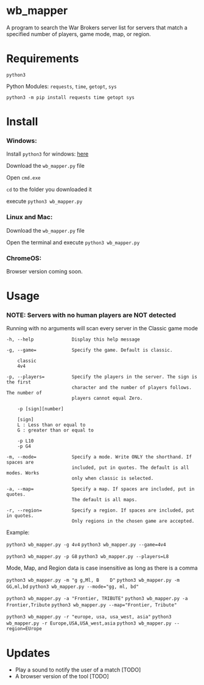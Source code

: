 # wb_mapper
A program to search the War Brokers server list for servers that match a specified number of players, game mode, map, or region.

# Requirements
`python3`

Python Modules:
`requests`, `time`, `getopt`, `sys`

`python3 -m pip install requests time getopt sys`

# Install
### Windows:

Install `python3` for windows: [here](https://www.python.org/downloads/windows/)

Download the `wb_mapper.py` file

Open `cmd.exe`

`cd` to the folder you downloaded it

execute `python3 wb_mapper.py`

### Linux and Mac:

Download the `wb_mapper.py` file

Open the terminal and execute `python3 wb_mapper.py`

### ChromeOS:

Browser version coming soon.

# Usage
### NOTE: Servers with no human players are NOT detected

Running with no arguments will scan every server in the Classic game mode

```
-h, --help              Display this help message

-g, --game=             Specify the game. Default is classic.

    classic
    4v4

-p, --players=          Specify the players in the server. The sign is the first
                        character and the number of players follows. The number of
                        players cannot equal Zero.

    -p [sign][number]

    [sign]
    L : Less than or equal to
    G : greater than or equal to

    -p L10
    -p G4

-m, --mode=             Specify a mode. Write ONLY the shorthand. If spaces are
                        included, put in quotes. The default is all modes. Works
                        only when classic is selected.

-a, --map=              Specify a map. If spaces are included, put in quotes.
                        The default is all maps.

-r, --region=           Specify a region. If spaces are included, put in quotes.
                        Only regions in the chosen game are accepted.
```

Example:

`python3 wb_mapper.py -g 4v4` `python3 wb_mapper.py --game=4v4`

`python3 wb_mapper.py -p G8` `python3 wb_mapper.py --players=L8`

Mode, Map, and Region data is case insensitive as long as there is a comma

`python3 wb_mapper.py -m "g g,Ml, B    D"` `python3 wb_mapper.py -m GG,ml,bd` `python3 wb_mapper.py --mode="gg, ml, bd"`

`python3 wb_mapper.py -a "Frontier, TRIBUTE"` `python3 wb_mapper.py -a Frontier,Tribute` `python3 wb_mapper.py --map="Frontier, Tribute"`

`python3 wb_mapper.py -r "europe, usa, usa_west, asia"` `python3 wb_mapper.py -r Europe,USA,USA_west,asia` `python3 wb_mapper.py --region=EUrope`

# Updates

* Play a sound to notify the user of a match    [TODO]
* A browser version of the tool                 [TODO]
